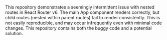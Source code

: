 This repository demonstrates a seemingly intermittent issue with nested routes in React Router v6. The main App component renders correctly, but child routes (nested within parent routes) fail to render consistently. This is not easily reproducible, and may occur infrequently even with minimal code changes. This repository contains both the buggy code and a potential solution.